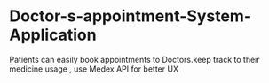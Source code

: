 # Doctor-s-appointment-System-Application
Patients can easily book appointments to Doctors.keep track to their medicine usage , use Medex API for better UX
